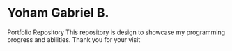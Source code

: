 # Yoham Gabriel B.
Portfolio Repository
This repository is design to showcase my programming progress and abilities. 
Thank you for your visit
